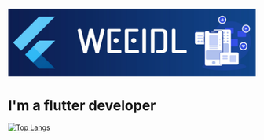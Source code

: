 ![Header](https://github.com/weeidl/weeidl/blob/main/assets/weeidl.jpg)

# I'm a flutter developer 

[![Top Langs](https://github-readme-stats.vercel.app/api/top-langs/?username=weeidl&layout=compact&hide_border=true&card_width=1000&theme=dark&text_color=ffffff&bg_color=DEG,0c1b4a,114c96&hide=python)](https://github.com/weeidl)


